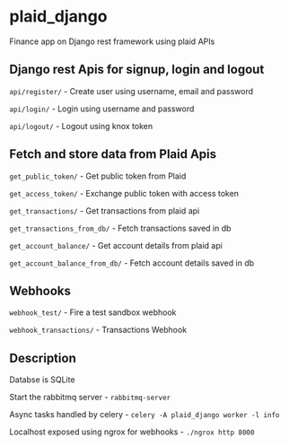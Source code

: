 # plaid_django
Finance app on Django rest framework using plaid APIs

## Django rest Apis for signup, login and logout

`api/register/` - Create user using username, email and password

`api/login/` - Login using username and password

`api/logout/` - Logout using knox token


## Fetch and store data from Plaid Apis

`get_public_token/` - Get public token from Plaid

`get_access_token/` - Exchange public token with access token

`get_transactions/` - Get transactions from plaid api

`get_transactions_from_db/` - Fetch transactions saved in db

`get_account_balance/` - Get account details from plaid api

`get_account_balance_from_db/` - Fetch account details saved in db


## Webhooks
    
`webhook_test/` - Fire a test sandbox webhook 

`webhook_transactions/` - Transactions Webhook 


## Description

Databse is SQLite

Start the rabbitmq server - `rabbitmq-server`

Async tasks handled by celery - `celery -A plaid_django worker -l info`

Localhost exposed using ngrox for webhooks - `./ngrox http 8000`
